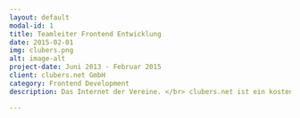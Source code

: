 ```yaml
---
layout: default
modal-id: 1
title: Teamleiter Frontend Entwicklung
date: 2015-02-01
img: clubers.png
alt: image-alt
project-date: Juni 2013 - Februar 2015
client: clubers.net GmbH
category: Frontend Development
description: Das Internet der Vereine. </br> clubers.net ist ein kostenloses Portal und soziales Netzwerk für Vereine, Mitglieder und Interessierte.

---
```

